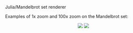 Julia/Mandelbrot set renderer

Examples of 1x zoom and 100x zoom on the Mandelbrot set:

<p align="center">
	<img src="mandelbrot_set_1x.png"/>
	<img src="mandelbrot_set_100x.png"/>
</p>

